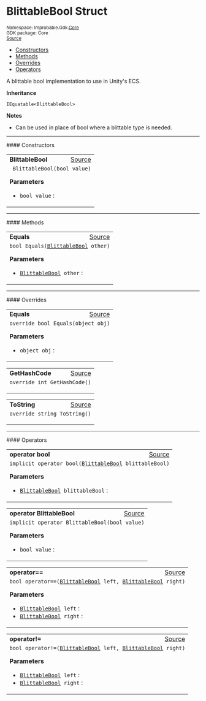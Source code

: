 
# BlittableBool Struct
<sup>
Namespace: Improbable.Gdk.<a href="{{urlRoot}}/api/core-index">Core</a><br/>
GDK package: Core<br/>
<a href="https://www.github.com/spatialos/gdk-for-unity/blob/0.2.1/workers/unity/Packages/com.improbable.gdk.core/Utility/BlittableBool.cs/#L11">Source</a>
<style>
a code {
                    padding: 0em 0.25em!important;
}
code {
                    background-color: #ffffff!important;
}
</style>
</sup>
<nav id="pageToc" class="page-toc"><ul><li><a href="#constructors">Constructors</a>
<li><a href="#methods">Methods</a>
<li><a href="#overrides">Overrides</a>
<li><a href="#operators">Operators</a>
</ul></nav>

</p>



<p>A blittable bool implementation to use in Unity's ECS. </p>



</p>

<b>Inheritance</b>

<code>IEquatable&lt;BlittableBool&gt;</code>


</p>

<b>Notes</b>

- Can be used in place of bool where a blittable type is needed. 









</p>
<hr style="width:100%; border-top-color:#d8d8d8" />
#### Constructors


</p>




<table width="100%">
    <tr>
        <td style="border-right:none"><b>BlittableBool</b></td>
        <td style="border-left:none; text-align:right"><a href="https://www.github.com/spatialos/gdk-for-unity/blob/0.2.1/workers/unity/Packages/com.improbable.gdk.core/Utility/BlittableBool.cs/#L15">Source</a></td>
    </tr>
    <tr>
        <td colspan="2">
<code> BlittableBool(bool value)</code></p>



</p>

<b>Parameters</b>

<ul>
<li><code>bool value</code> : </li>
</ul>





</td>
    </tr>
</table>




</p>
<hr style="width:100%; border-top-color:#d8d8d8" />
#### Methods


</p>




<table width="100%">
    <tr>
        <td style="border-right:none"><b>Equals</b></td>
        <td style="border-left:none; text-align:right"><a href="https://www.github.com/spatialos/gdk-for-unity/blob/0.2.1/workers/unity/Packages/com.improbable.gdk.core/Utility/BlittableBool.cs/#L30">Source</a></td>
    </tr>
    <tr>
        <td colspan="2">
<code>bool Equals(<a href="{{urlRoot}}/api/core/blittable-bool">BlittableBool</a> other)</code></p>



</p>

<b>Parameters</b>

<ul>
<li><code><a href="{{urlRoot}}/api/core/blittable-bool">BlittableBool</a> other</code> : </li>
</ul>





</td>
    </tr>
</table>




</p>
<hr style="width:100%; border-top-color:#d8d8d8" />
#### Overrides


</p>




<table width="100%">
    <tr>
        <td style="border-right:none"><b>Equals</b></td>
        <td style="border-left:none; text-align:right"><a href="https://www.github.com/spatialos/gdk-for-unity/blob/0.2.1/workers/unity/Packages/com.improbable.gdk.core/Utility/BlittableBool.cs/#L35">Source</a></td>
    </tr>
    <tr>
        <td colspan="2">
<code>override bool Equals(object obj)</code></p>



</p>

<b>Parameters</b>

<ul>
<li><code>object obj</code> : </li>
</ul>





</td>
    </tr>
</table>


<table width="100%">
    <tr>
        <td style="border-right:none"><b>GetHashCode</b></td>
        <td style="border-left:none; text-align:right"><a href="https://www.github.com/spatialos/gdk-for-unity/blob/0.2.1/workers/unity/Packages/com.improbable.gdk.core/Utility/BlittableBool.cs/#L45">Source</a></td>
    </tr>
    <tr>
        <td colspan="2">
<code>override int GetHashCode()</code></p>






</td>
    </tr>
</table>


<table width="100%">
    <tr>
        <td style="border-right:none"><b>ToString</b></td>
        <td style="border-left:none; text-align:right"><a href="https://www.github.com/spatialos/gdk-for-unity/blob/0.2.1/workers/unity/Packages/com.improbable.gdk.core/Utility/BlittableBool.cs/#L60">Source</a></td>
    </tr>
    <tr>
        <td colspan="2">
<code>override string ToString()</code></p>






</td>
    </tr>
</table>




</p>
<hr style="width:100%; border-top-color:#d8d8d8" />
#### Operators


</p>




<table width="100%">
    <tr>
        <td style="border-right:none"><b>operator bool</b></td>
        <td style="border-left:none; text-align:right"><a href="https://www.github.com/spatialos/gdk-for-unity/blob/0.2.1/workers/unity/Packages/com.improbable.gdk.core/Utility/BlittableBool.cs/#L20">Source</a></td>
    </tr>
    <tr>
        <td colspan="2">
<code>implicit operator bool(<a href="{{urlRoot}}/api/core/blittable-bool">BlittableBool</a> blittableBool)</code></p>



</p>

<b>Parameters</b>

<ul>
<li><code><a href="{{urlRoot}}/api/core/blittable-bool">BlittableBool</a> blittableBool</code> : </li>
</ul>





</td>
    </tr>
</table>


<table width="100%">
    <tr>
        <td style="border-right:none"><b>operator BlittableBool</b></td>
        <td style="border-left:none; text-align:right"><a href="https://www.github.com/spatialos/gdk-for-unity/blob/0.2.1/workers/unity/Packages/com.improbable.gdk.core/Utility/BlittableBool.cs/#L25">Source</a></td>
    </tr>
    <tr>
        <td colspan="2">
<code>implicit operator BlittableBool(bool value)</code></p>



</p>

<b>Parameters</b>

<ul>
<li><code>bool value</code> : </li>
</ul>





</td>
    </tr>
</table>


<table width="100%">
    <tr>
        <td style="border-right:none"><b>operator==</b></td>
        <td style="border-left:none; text-align:right"><a href="https://www.github.com/spatialos/gdk-for-unity/blob/0.2.1/workers/unity/Packages/com.improbable.gdk.core/Utility/BlittableBool.cs/#L50">Source</a></td>
    </tr>
    <tr>
        <td colspan="2">
<code>bool operator==(<a href="{{urlRoot}}/api/core/blittable-bool">BlittableBool</a> left, <a href="{{urlRoot}}/api/core/blittable-bool">BlittableBool</a> right)</code></p>



</p>

<b>Parameters</b>

<ul>
<li><code><a href="{{urlRoot}}/api/core/blittable-bool">BlittableBool</a> left</code> : </li>
<li><code><a href="{{urlRoot}}/api/core/blittable-bool">BlittableBool</a> right</code> : </li>
</ul>





</td>
    </tr>
</table>


<table width="100%">
    <tr>
        <td style="border-right:none"><b>operator!=</b></td>
        <td style="border-left:none; text-align:right"><a href="https://www.github.com/spatialos/gdk-for-unity/blob/0.2.1/workers/unity/Packages/com.improbable.gdk.core/Utility/BlittableBool.cs/#L55">Source</a></td>
    </tr>
    <tr>
        <td colspan="2">
<code>bool operator!=(<a href="{{urlRoot}}/api/core/blittable-bool">BlittableBool</a> left, <a href="{{urlRoot}}/api/core/blittable-bool">BlittableBool</a> right)</code></p>



</p>

<b>Parameters</b>

<ul>
<li><code><a href="{{urlRoot}}/api/core/blittable-bool">BlittableBool</a> left</code> : </li>
<li><code><a href="{{urlRoot}}/api/core/blittable-bool">BlittableBool</a> right</code> : </li>
</ul>





</td>
    </tr>
</table>



